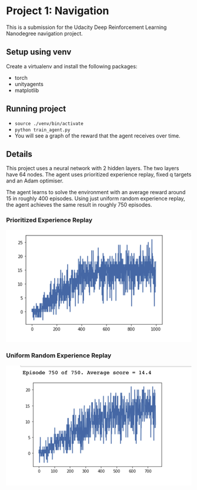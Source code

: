# Project 1: Navigation
This is a submission for the Udacity Deep Reinforcement Learning Nanodegree navigation project.

## Setup using venv
Create a virtualenv and install the following packages:
 - torch
 - unityagents
 - matplotlib
 
## Running project
 - `source ./venv/bin/activate`
 - `python train_agent.py`
 - You will see a graph of the reward that the agent receives over time.

## Details
This project uses a neural network with 2 hidden layers. 
The two layers have 64 nodes.
The agent uses prioritized experience replay, fixed q targets and an Adam optimiser.

The agent learns to solve the environment with an average reward around 15 in roughly 400 episodes.
Using just uniform random experience replay, the agent achieves the same result in roughly 750 episodes. 

### Prioritized Experience Replay
![Prioritized experience replay](./img/Prioritized%20Experience%20Replay%201000%20eps.png)

### Uniform Random Experience Replay
![Prioritized experience replay](./img/Experience%20Replay%20750%20eps.png)